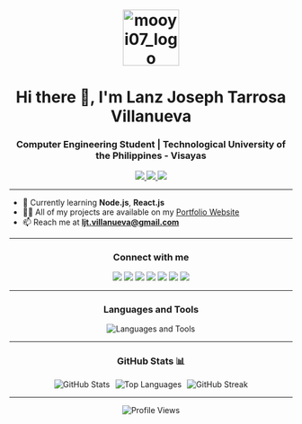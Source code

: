 <h1 align="center">
  <img src="https://mooyi.pages.dev/assets/logo.webp" width="100" alt="mooyi07_logo" />
</h1>

<h1 align="center">Hi there 👋, I'm Lanz Joseph Tarrosa Villanueva</h1>
<h3 align="center">Computer Engineering Student | Technological University of the Philippines - Visayas</h3>

<p align="center">
  <a href="https://mooyi.pages.dev/" target="_blank">
    <img src="https://img.shields.io/badge/Website-Visit-0e75b6?style=for-the-badge&logo=google-chrome&logoColor=white" />
  </a>
  <a href="mailto:ljt.villanueva@gmail.com">
    <img src="https://img.shields.io/badge/Email-Contact-0e75b6?style=for-the-badge&logo=gmail&logoColor=white" />
  </a>
  <a href="https://mooyi.pages.dev/assets/LJTV_RESUME.pdf" target="_blank" rel="noopener noreferrer">
    <img src="https://img.shields.io/badge/Resume-Open-0e75b6?style=for-the-badge&logo=readthedocs&logoColor=white" />
  </a>
</p>

---

- 🌱 Currently learning **Node.js**, **React.js**  
- 👨‍💻 All of my projects are available on my [Portfolio Website](https://mooyi.pages.dev/)  
- 📫 Reach me at **ljt.villanueva@gmail.com**

---

<h3 align="center">Connect with me</h3>

<p align="center">
  <a href="https://twitter.com/mooyi07" target="blank"><img src="https://img.shields.io/badge/Twitter-1DA1F2?style=for-the-badge&logo=twitter&logoColor=white" /></a>
  <a href="https://linkedin.com/in/ljtv" target="blank"><img src="https://img.shields.io/badge/LinkedIn-0e76a8?style=for-the-badge&logo=linkedin&logoColor=white" /></a>
  <a href="https://stackoverflow.com/users/21984090" target="blank"><img src="https://img.shields.io/badge/StackOverflow-FE7A16?style=for-the-badge&logo=stackoverflow&logoColor=white" /></a>
  <a href="https://fb.com/mooyi07" target="blank"><img src="https://img.shields.io/badge/Facebook-1877F2?style=for-the-badge&logo=facebook&logoColor=white" /></a>
  <a href="https://instagram.com/lanz_mooyi" target="blank"><img src="https://img.shields.io/badge/Instagram-E4405F?style=for-the-badge&logo=instagram&logoColor=white" /></a>
  <a href="https://www.youtube.com/@lanzjosephvillanueva5648" target="blank"><img src="https://img.shields.io/badge/YouTube-FF0000?style=for-the-badge&logo=youtube&logoColor=white" /></a>
  <a href="https://www.hackerrank.com/mooyi07" target="blank"><img src="https://img.shields.io/badge/HackerRank-2EC866?style=for-the-badge&logo=hackerrank&logoColor=white" /></a>
</p>

---

<h3 align="center">Languages and Tools</h3>

<p align="center">
  <img src="https://skillicons.dev/icons?i=html,css,js,react,nodejs,cpp,java,python,php,mysql,firebase,git,bootstrap,figma,tailwind,arduino" alt="Languages and Tools" />
</p>

---

<h3 align="center">GitHub Stats 📊</h3>

<div align="center" style="display: flex; justify-content: center; flex-wrap: wrap; gap: 10px;">
  <img src="https://github-readme-stats.vercel.app/api?username=mooyi07&show_icons=true&theme=radical" alt="GitHub Stats" />
  <img src="https://github-readme-stats.vercel.app/api/top-langs/?username=mooyi07&layout=compact&theme=radical" alt="Top Languages" />
  <img src="https://github-readme-streak-stats.herokuapp.com/?user=mooyi07&theme=radical" alt="GitHub Streak" />
</div>


---

<p align="center">
  <img src="https://komarev.com/ghpvc/?username=mooyi07&label=Profile%20views&color=0e75b6&style=flat" alt="Profile Views" />
</p>
